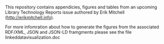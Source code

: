 This repository contains appendicies, figures and tables from an upcoming Library Technology Reports issue authored by Erik Mitchell (http://erikmitchell.info).  

For more infomration about how to generate the figures from the associated RDF/XML, JSON and JSON-LD framgments please see the file linkeddatavisualization.doc


